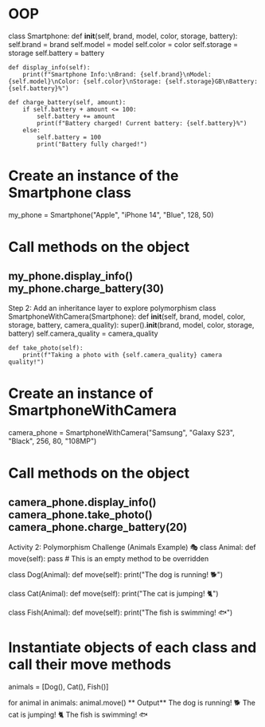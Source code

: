 # OOP

class Smartphone:
    def __init__(self, brand, model, color, storage, battery):
        self.brand = brand
        self.model = model
        self.color = color
        self.storage = storage
        self.battery = battery

    def display_info(self):
        print(f"Smartphone Info:\nBrand: {self.brand}\nModel: {self.model}\nColor: {self.color}\nStorage: {self.storage}GB\nBattery: {self.battery}%")

    def charge_battery(self, amount):
        if self.battery + amount <= 100:
            self.battery += amount
            print(f"Battery charged! Current battery: {self.battery}%")
        else:
            self.battery = 100
            print("Battery fully charged!")

# Create an instance of the Smartphone class
my_phone = Smartphone("Apple", "iPhone 14", "Blue", 128, 50)

# Call methods on the object
my_phone.display_info()
my_phone.charge_battery(30)
---------------------------------------------------------------------
Step 2: Add an inheritance layer to explore polymorphism
class SmartphoneWithCamera(Smartphone):
    def __init__(self, brand, model, color, storage, battery, camera_quality):
        super().__init__(brand, model, color, storage, battery)
        self.camera_quality = camera_quality

    def take_photo(self):
        print(f"Taking a photo with {self.camera_quality} camera quality!")

# Create an instance of SmartphoneWithCamera
camera_phone = SmartphoneWithCamera("Samsung", "Galaxy S23", "Black", 256, 80, "108MP")

# Call methods on the object
camera_phone.display_info()
camera_phone.take_photo()
camera_phone.charge_battery(20)
---------------------------------------------------------------------------

Activity 2: Polymorphism Challenge (Animals Example) 🎭
class Animal:
    def move(self):
        pass  # This is an empty method to be overridden

class Dog(Animal):
    def move(self):
        print("The dog is running! 🐕")

class Cat(Animal):
    def move(self):
        print("The cat is jumping! 🐈")

class Fish(Animal):
    def move(self):
        print("The fish is swimming! 🐟")

# Instantiate objects of each class and call their move methods
animals = [Dog(), Cat(), Fish()]

for animal in animals:
    animal.move()
** Output**
The dog is running! 🐕
The cat is jumping! 🐈
The fish is swimming! 🐟














